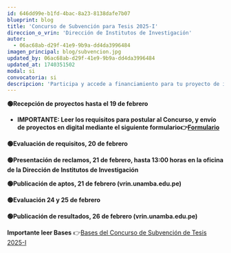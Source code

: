 ```yaml
---
id: 646dd99e-b1fd-4bac-8a23-8138dafe7b07
blueprint: blog
title: 'Concurso de Subvención para Tesis 2025-I'
direccion_o_vrin: 'Dirección de Institutos de Investigación'
autor:
  - 06ac68ab-d29f-41e9-9b9a-dd4da3996484
imagen_principal: blog/subvencion.jpg
updated_by: 06ac68ab-d29f-41e9-9b9a-dd4da3996484
updated_at: 1740351502
modal: si
convocatoria: si
descripcion: 'Participa y accede a financiamiento para tu proyecto de investigación. ¡Postula antes del 19 de febrero!'
---
```

****🟢Recepción de proyectos hasta el 19 de febrero****

- ****IMPORTANTE: Leer los requisitos para postular al Concurso, y envío de proyectos en digital mediante el siguiente formulario👉[Formulario](https://docs.google.com/forms/d/e/1FAIpQLSeNT-JGlnlZBcJG0OVx9_1aTb4hViVYQw4LC5rgqvin0LVZAw/closedform)****

****🟢Evaluación de requisitos, 20 de febrero****

****🟢Presentación de reclamos, 21 de febrero, hasta 13:00 horas en la oficina de la Dirección de Institutos de Investigación****

****🟢Publicación de aptos, 21 de febrero (vrin.unamba.edu.pe)****

****🟢Evaluación 24 y 25 de febrero****

****🟢Publicación de resultados, 26 de febrero (vrin.unamba.edu.pe)****

****Importante leer Bases**** 👉[Bases del Concurso de Subvención de Tesis 2025-I](https://drive.google.com/file/d/1GBPOc4LitKpOBZ8yHMsKuQyrppPp0-49/view)